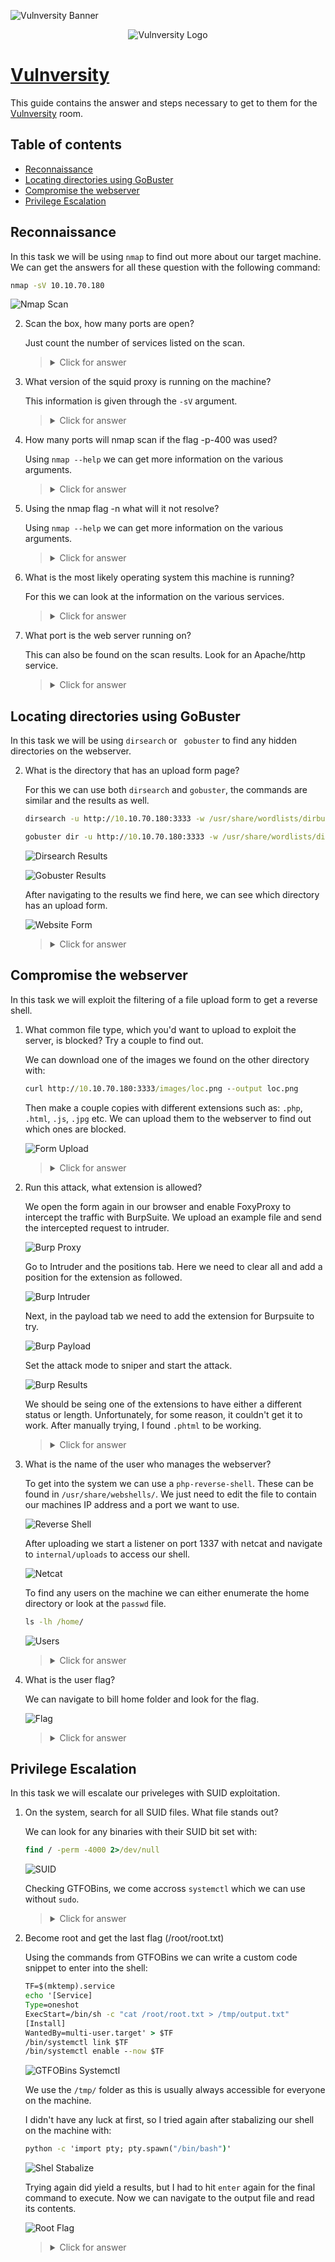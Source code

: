 ![Vulnversity Banner](https://i.imgur.com/JFYfwL8.png)

<p align="center">
   <img src="https://github.com/Kevinovitz/TryHackMe_Writeups/blob/main/vulnversity/Vulnversity_Cover.png" alt="Vulnversity Logo">
</p>

# [Vulnversity](https://github.com/Kevinovitz/TryHackMe_Writeups/tree/main/vulnversity)

This guide contains the answer and steps necessary to get to them for the [Vulnversity](https://tryhackme.com/room/vulnversity) room.

## Table of contents

- [Reconnaissance](#reconnaissance)
- [Locating directories using GoBuster](#locating-directories-using-gobuster)
- [Compromise the webserver](#compromise-the-webserver)
- [Privilege Escalation](#privilege-escalation)

## Reconnaissance

In this task we will be using `nmap` to find out more about our target machine. We can get the answers for all these question with the following command:

```cmd
nmap -sV 10.10.70.180
```

![Nmap Scan](https://github.com/Kevinovitz/TryHackMe_Writeups/blob/main/vulnversity/Vulnversity_Nmap.png)

2. Scan the box, how many ports are open?
   
   Just count the number of services listed on the scan.
   
   ><details><summary>Click for answer</summary>6</details>
   
3. What version of the squid proxy is running on the machine?

   This information is given through the `-sV` argument.

   ><details><summary>Click for answer</summary>3.5.12</details>

4. How many ports will nmap scan if the flag -p-400 was used?

   Using `nmap --help` we can get more information on the various arguments. 

   ><details><summary>Click for answer</summary>400</details>

5. Using the nmap flag -n what will it not resolve?

   Using `nmap --help` we can get more information on the various arguments. 

   ><details><summary>Click for answer</summary>DNS</details>

6. What is the most likely operating system this machine is running?

   For this we can look at the information on the various services. 

   ><details><summary>Click for answer</summary>Ubuntu</details>

7. What port is the web server running on?

   This can also be found on the scan results. Look for an Apache/http service.

   ><details><summary>Click for answer</summary>3333</details>
   
## Locating directories using GoBuster

In this task we will be using `dirsearch` or ` gobuster` to find any hidden directories on the webserver.

2. What is the directory that has an upload form page?

   For this we can use both `dirsearch` and `gobuster`, the commands are similar and the results as well.
   
   ```cmd
   dirsearch -u http://10.10.70.180:3333 -w /usr/share/wordlists/dirbuster/directory-list-2.3-medium.txt
   
   gobuster dir -u http://10.10.70.180:3333 -w /usr/share/wordlists/dirbuster/directory-list-2.3-medium.txt
   ```
   
   ![Dirsearch Results](https://github.com/Kevinovitz/TryHackMe_Writeups/blob/main/vulnversity/Vulnversity_Dirsearch.png)
   
   ![Gobuster Results](https://github.com/Kevinovitz/TryHackMe_Writeups/blob/main/vulnversity/Vulnversity_Gobuster.png)
   
   After navigating to the results we find here, we can see which directory has an upload form.
   
   ![Website Form](https://github.com/Kevinovitz/TryHackMe_Writeups/blob/main/vulnversity/Vulnversity_Form.png)

   ><details><summary>Click for answer</summary>/internal/</details>

## Compromise the webserver

In this task we will exploit the filtering of a file upload form to get a reverse shell.

1. What common file type, which you'd want to upload to exploit the server, is blocked? Try a couple to find out.

   We can download one of the images we found on the other directory with:
   
   ```cmd
   curl http://10.10.70.180:3333/images/loc.png --output loc.png
   ```
   
   Then make a couple copies with different extensions such as: `.php`, `.html`, `.js`, `.jpg` etc. We can upload them to the webserver to find out which ones are blocked.
   
   ![Form Upload](https://github.com/Kevinovitz/TryHackMe_Writeups/blob/main/vulnversity/Vulnversity_Upload.png)

   ><details><summary>Click for answer</summary>.php</details>

3. Run this attack, what extension is allowed?

   We open the form again in our browser and enable FoxyProxy to intercept the traffic with BurpSuite. We upload an example file and send the intercepted request to intruder.
   
   ![Burp Proxy](https://github.com/Kevinovitz/TryHackMe_Writeups/blob/main/vulnversity/Vulnversity_Burp_Proxy.png)
   
   Go to Intruder and the positions tab. Here we need to clear all and add a position for the extension as followed.
   
   ![Burp Intruder](https://github.com/Kevinovitz/TryHackMe_Writeups/blob/main/vulnversity/Vulnversity_Burp_Intruder.png)
   
   Next, in the payload tab we need to add the extension for Burpsuite to try.
   
   ![Burp Payload](https://github.com/Kevinovitz/TryHackMe_Writeups/blob/main/vulnversity/Vulnversity_Burp_Payload.png)
   
   Set the attack mode to sniper and start the attack.
   
   ![Burp Results](https://github.com/Kevinovitz/TryHackMe_Writeups/blob/main/vulnversity/Vulnversity_Burp_Intruder_Result.png)
   
   We should be seing one of the extensions to have either a different status or length. Unfortunately, for some reason, it couldn't get it to work. After manually trying, I found `.phtml` to be working.

   ><details><summary>Click for answer</summary>.phtml</details>

5. What is the name of the user who manages the webserver?

   To get into the system we can use a `php-reverse-shell`. These can be found in `/usr/share/webshells/`. We just need to edit the file to contain our machines IP address and a port we want to use.
   
   ![Reverse Shell](https://github.com/Kevinovitz/TryHackMe_Writeups/blob/main/vulnversity/Vulnversity_Reverse_Shell_Script.png)
   
   After uploading we start a listener on port 1337 with netcat and navigate to `internal/uploads` to access our shell.
   
   ![Netcat](https://github.com/Kevinovitz/TryHackMe_Writeups/blob/main/vulnversity/Vulnversity_Netcat.png)
   
   To find any users on the machine we can either enumerate the home directory or look at the `passwd` file.
   
   ```cmd
   ls -lh /home/
   ```
   
   ![Users](https://github.com/Kevinovitz/TryHackMe_Writeups/blob/main/vulnversity/Vulnversity_User.png)

   ><details><summary>Click for answer</summary>bill</details>

6. What is the user flag?

   We can navigate to bill home folder and look for the flag.
   
   ![Flag](https://github.com/Kevinovitz/TryHackMe_Writeups/blob/main/vulnversity/Vulnversity_Flag.png)

   ><details><summary>Click for answer</summary>8bd7992fbe8a6ad22a63361004cfcedb</details>

## Privilege Escalation

In this task we will escalate our priveleges with SUID exploitation.

1. On the system, search for all SUID files. What file stands out?

   We can look for any binaries with their SUID bit set with:
   
   ```cmd
   find / -perm -4000 2>/dev/null
   ```
   
   ![SUID](https://github.com/Kevinovitz/TryHackMe_Writeups/blob/main/vulnversity/Vulnversity_SUID.png)
   
   Checking GTFOBins, we come accross `systemctl` which we can use without `sudo`.
   
   ><details><summary>Click for answer</summary>/bin/systemctl</details>

2. Become root and get the last flag (/root/root.txt)

   Using the commands from GTFOBins we can write a custom code snippet to enter into the shell:
   
   ```cmd
   TF=$(mktemp).service
   echo '[Service]
   Type=oneshot
   ExecStart=/bin/sh -c "cat /root/root.txt > /tmp/output.txt"
   [Install]
   WantedBy=multi-user.target' > $TF
   /bin/systemctl link $TF
   /bin/systemctl enable --now $TF
   ```
   
   ![GTFOBins Systemctl](https://github.com/Kevinovitz/TryHackMe_Writeups/blob/main/vulnversity/Vulnversity_GTFOBins.png)
   
   We use the `/tmp/` folder as this is usually always accessible for everyone on the machine.
   
   I didn't have any luck at first, so I tried again after stabalizing our shell on the machine with:
   
   ```cmd
   python -c 'import pty; pty.spawn("/bin/bash")'
   ```
   
   ![Shel Stabalize](https://github.com/Kevinovitz/TryHackMe_Writeups/blob/main/vulnversity/Vulnversity_Shell_Stabalize.png)
   
   Trying again did yield a results, but I had to hit `enter` again for the final command to execute. Now we can navigate to the output file and read its contents.
   
   ![Root Flag](https://github.com/Kevinovitz/TryHackMe_Writeups/blob/main/vulnversity/Vulnversity_Root_Flag.png)

   ><details><summary>Click for answer</summary>a58ff8579f0a9270368d33a9966c7fd5</details>
